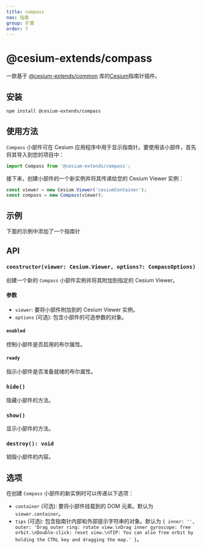 ```yaml
---
title: compass
nav: 指南
group: 扩展
order: 7
---
```


# @cesium-extends/compass

一款基于 [@cesium-extends/common](https://www.npmjs.com/package/@cesium-extends/common) 库的[Cesium](https://cesium.com/)指南针插件。

## 安装

```bash
npm install @cesium-extends/compass
```

## 使用方法

`Compass` 小部件可在 Cesium 应用程序中用于显示指南针。要使用该小部件，首先将其导入到您的项目中：

```javascript
import Compass from '@cesium-extends/compass';
```

接下来，创建小部件的一个新实例并将其传递给您的 Cesium Viewer 实例：

```javascript
const viewer = new Cesium.Viewer('cesiumContainer');
const compass = new Compass(viewer);
```

## 示例

下面的示例中添加了一个指南针

<code src="@/components/Map/compass.tsx"></code>

## API

### `constructor(viewer: Cesium.Viewer, options?: CompassOptions)`

创建一个新的 `Compass` 小部件实例并将其附加到指定的 Cesium Viewer。

#### 参数

- `viewer`: 要将小部件附加到的 Cesium Viewer 实例。
- `options` (可选): 包含小部件的可选参数的对象。

#### `enabled`

控制小部件是否启用的布尔属性。

#### `ready`

指示小部件是否准备就绪的布尔属性。

### `hide()`

隐藏小部件的方法。

### `show()`

显示小部件的方法。

### `destroy(): void`

销毁小部件的内容。

## 选项

在创建 `Compass` 小部件的新实例时可以传递以下选项：

- `container` (可选): 要将小部件挂载到的 DOM 元素。默认为 `viewer.container`。
- `tips` (可选): 包含指南针内部和外部提示字符串的对象。默认为 `{ inner: '', outer: 'Drag outer ring: rotate view.\nDrag inner gyroscope: free orbit.\nDouble-click: reset view.\nTIP: You can also free orbit by holding the CTRL key and dragging the map.' }`。
